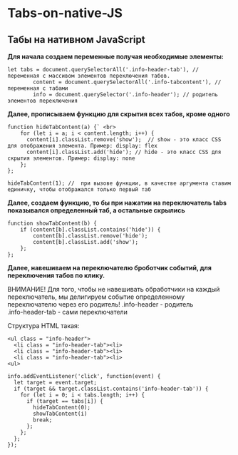 # Tabs-on-native-JS
<h2>Табы на нативном JavaScript</h2>

<p><strong>Для начала создаем переменные получая необходимые элементы:</strong></p>	

```
let tabs = document.querySelectorAll('.info-header-tab'), // переменная с массивом элементов переключения табов.
		content = document.querySelectorAll('.info-tabcontent'), // переменная с табами
		info = document.querySelector('.info-header'); // родитель элементов переключения
```

<p><strong>Далее, прописываем функцию для скрытия всех табов, кроме одного</strong></p>

```
function hideTabContent(a) {` <br> 
	for (let i = a; i < content.length; i++) {
	  content[i].classList.remove('show');  // show - это класс CSS для отображения элемента. Пример: display: flex 
	  content[i].classList.add('hide'); // hide - это класс CSS для скрытия элементов. Пример: display: none
	};
};
```

```
hideTabContent(1); //  при вызове функции, в качестве аргумента ставим единичку, чтобы отображался только первый таб
```

<p><strong>Далее, создаем функцию, то бы при нажатии на переключатель tabs показывался определенный таб, а остальные скрылись</strong></p>

```
function showTabContent(b) {
	if (content[b].classList.contains('hide')) {
		content[b].classList.remove('hide');
		content[b].classList.add('show');
	};
};
```

<p><strong>Далее, навешиваем на переключателю броботчик событий, для переключения табов по клику.</strong><p>

ВНИМАНИЕ! Для того, чтобы не навешивать обработчики на каждый переключатель, мы делигируем событие определенному переключателю через его родитель!
.info-header - родитель <br>
.info-header-tab - сами переключатели

Структура HTML такая: 
```
<ul class = "info-header">
  <li class = "info-header-tab"><li>
  <li class = "info-header-tab"><li>
  <li class = "info-header-tab"><li>
<ul>
```
```
info.addEventListener('click', function(event) {
  let target = event.target;
  if (target && target.classList.contains('info-header-tab')) {
    for (let i = 0; i < tabs.length; i++) {
      if (target == tabs[i]) {
        hideTabContent(0);
        showTabContent(i)
        break;
      };
    };
  };
});
```
